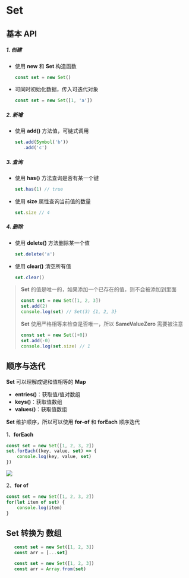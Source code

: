 # Set

## 基本 API

##### 1. 创建

- 使用 **new** 和 **Set** 构造函数

  ```js
  const set = new Set()
  ```

- 可同时初始化数据，传入可迭代对象

  ```js
  const set = new Set([1, 'a'])
  ```

##### 2. 新增

- 使用 **add()** 方法值，可链式调用

  ```js
  set.add(Symbol('b'))
     .add('c')
  ```

##### 3. 查询

- 使用 **has()** 方法查询是否有某一个键

  ```js
  set.has(1) // true
  ```

- 使用 **size** 属性查询当前值的数量

  ```js
  set.size // 4
  ```

##### 4. 删除

- 使用 **delete()** 方法删除某一个值

  ```js
  set.delete('a')
  ```

- 使用 **clear()** 清空所有值

  ```js
  set.clear()
  ```

> **Set** 的值是唯一的，如果添加一个已存在的值，则不会被添加到里面
>
> ```js
> const set = new Set([1, 2, 3])
> set.add(2)
> console.log(set) // Set(3) {1, 2, 3}
> ```
>
> **Set** 使用严格相等来检查是否唯一，所以 **SameValueZero** 需要被注意
>
> ```js
> const set = new Set([+0])
> set.add(-0)
> console.log(set.size) // 1
> ```

## 顺序与迭代

**Set** 可以理解成键和值相等的 **Map**

- **entries()**：获取值/值对数组
- **keys()**：获取值数组
- **values()**：获取值数组

**Set** 维护顺序，所以可以使用 **for-of** 和 **forEach** 顺序迭代

1、**forEach**

```js
const set = new Set([1, 2, 3, 2])
set.forEach((key, value, set) => {
	console.log(key, value, set)
})
```

![](https://cdn.jsdelivr.net/gh/kingmusi/blogImages/img/20201223213524.png)

2、**for of**

```js
const set = new Set([1, 2, 3, 2])
for(let item of set) {
    console.log(item)
}
```

## Set 转换为 数组

```js
   const set = new Set([1, 2, 3])
   const arr = [...set]
```

```js
   const set = new Set([1, 2, 3])
   const arr = Array.from(set)
```